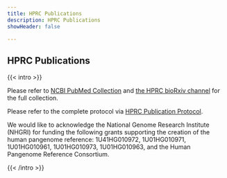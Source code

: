 ```yaml
---
title: HPRC Publications
description: HPRC Publications
showHeader: false

---
```


## HPRC Publications

{{< intro >}}

Please refer to [NCBI PubMed Collection](https://pubmed.ncbi.nlm.nih.gov/collections/64481421/?sort=pubdate) and [the HPRC bioRxiv channel](https://connect.biorxiv.org/relate/content/215) for the full collection.

Please refer to the complete protocol via [HPRC Publication Protocol](/publication_protocol).

We would like to acknowledge the National Genome Research Institute (NHGRI) for funding the following grants supporting the creation of the human pangenome reference: 1U41HG010972, 1U01HG010971, 1U01HG010961, 1U01HG010973, 1U01HG010963, and the Human Pangenome Reference Consortium.

{{< /intro >}}
